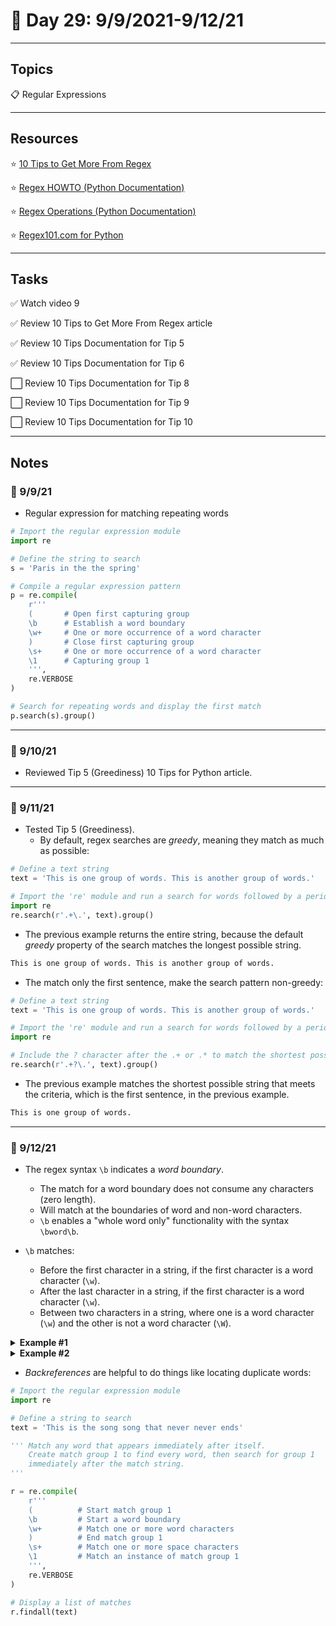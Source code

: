 # :calendar: Day 29: 9/9/2021-9/12/21

---

## Topics

:clipboard: Regular Expressions

---

## Resources

:star: [10 Tips to Get More From Regex](https://pybit.es/articles/mastering-regex/)

:star: [Regex HOWTO (Python Documentation)](https://docs.python.org/3.7/howto/regex.html#regex-howto)

:star: [Regex Operations (Python Documentation)](https://docs.python.org/3.7/library/re.html)

:star: [Regex101.com for Python](https://regex101.com/#python)

---

## Tasks

:white_check_mark: Watch video 9

:white_check_mark: Review 10 Tips to Get More From Regex article

:white_check_mark: Review 10 Tips Documentation for Tip 5

:white_check_mark: Review 10 Tips Documentation for Tip 6

:white_large_square: Review 10 Tips Documentation for Tip 8

:white_large_square: Review 10 Tips Documentation for Tip 9

:white_large_square: Review 10 Tips Documentation for Tip 10

---

## Notes

### :notebook: 9/9/21

- Regular expression for matching repeating words

```python
# Import the regular expression module
import re

# Define the string to search
s = 'Paris in the the spring'

# Compile a regular expression pattern
p = re.compile(
    r'''
    (       # Open first capturing group
    \b      # Establish a word boundary
    \w+     # One or more occurrence of a word character
    )       # Close first capturing group
    \s+     # One or more occurrence of a word character
    \1      # Capturing group 1
    ''',
    re.VERBOSE
)

# Search for repeating words and display the first match
p.search(s).group()
```

---

### :notebook: 9/10/21

- Reviewed Tip 5 (Greediness) 10 Tips for Python article.

---

### :notebook: 9/11/21

- Tested Tip 5 (Greediness).
    - By default, regex searches are _greedy_, meaning they match as much as possible:

```python
# Define a text string
text = 'This is one group of words. This is another group of words.'

# Import the 're' module and run a search for words followed by a period.
import re
re.search(r'.+\.', text).group()
```

- The previous example returns the entire string, because the default  _greedy_ property of the search matches the longest possible string.

```bash
This is one group of words. This is another group of words.
```

- The match only the first sentence, make the search pattern non-greedy:

```python
# Define a text string
text = 'This is one group of words. This is another group of words.'

# Import the 're' module and run a search for words followed by a period.
import re

# Include the ? character after the .+ or .* to match the shortest possible 
re.search(r'.+?\.', text).group()
```

- The previous example matches the shortest possible string that meets the criteria, which is the first sentence, in the previous example.

```bash
This is one group of words.
```

---

### :notebook: 9/12/21

- The regex syntax `\b` indicates a _word boundary_.
    - The match for a word boundary does not consume any characters (zero length).
    - Will match at the boundaries of word and non-word characters.
    - `\b` enables a "whole word only" functionality with the syntax `\bword\b`.

- `\b` matches:
    - Before the first character in a string, if the first character is a word character (`\w`).
    - After the last character in a string, if the first character is a word character (`\w`).
    - Between two characters in a string, where one is a word character (`\w`) and the other is not a word character (`\W`).

<details><summary><b>Example #1</b></summary>

```python
# Import the regular expression module
import re

# Define a string to search
text = 'This is a thrilling episode to thrash about in the bath through Thursday.'

# Match every instance of 'th' and 'Th' when preceded by a non-word character.
r = re.compile(
    r'''
    \b         # Start a word boundary
    [tT]h      # Literal th or Th
    ''',
    re.VERBOSE
)

# Display a list of matches
r.findall(text)
```

</details>

<details><summary><b>Example #2</b></summary>

```python
# Import the regular expression module
import re

# Define a string to search
text = 'This is a thrilling episode to thrash about in the bath through Thursday.'

# Match every instance of 'th' and 'Th' when followed by a non-word character.
re.search(r'[tT]h\b', text)
```

</details>

- _Backreferences_ are helpful to do things like locating duplicate words:

```python
# Import the regular expression module
import re

# Define a string to search
text = 'This is the song song that never never ends'

''' Match any word that appears immediately after itself.
    Create match group 1 to find every word, then search for group 1
    immediately after the match string.
'''

r = re.compile(
    r'''
    (          # Start match group 1
    \b         # Start a word boundary
    \w+        # Match one or more word characters
    )          # End match group 1
    \s+        # Match one or more space characters
    \1         # Match an instance of match group 1
    ''',
    re.VERBOSE
)

# Display a list of matches
r.findall(text)

```
